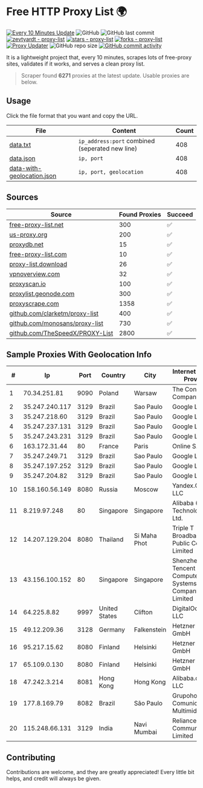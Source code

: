 
# Free HTTP Proxy List 🌍

[![Every 10 Minutes Update](https://github.com/mertguvencli/http-proxy-list/actions/workflows/main.yml/badge.svg?branch=main)](https://github.com/mertguvencli/http-proxy-list/actions/workflows/main.yml)
![GitHub](https://img.shields.io/github/license/mertguvencli/http-proxy-list)
![GitHub last commit](https://img.shields.io/github/last-commit/mertguvencli/http-proxy-list)
[![zevtyardt - proxy-list](https://img.shields.io/static/v1?label=zevtyardt&message=proxy-list&color=blue&logo=github)](https://github.com/zevtyardt/proxy-list "Go to GitHub repo")
[![stars - proxy-list](https://img.shields.io/github/stars/zevtyardt/proxy-list?style=social)](https://github.com/zevtyardt/proxy-list)
[![forks - proxy-list](https://img.shields.io/github/forks/zevtyardt/proxy-list?style=social)](https://github.com/zevtyardt/proxy-list)
[![Proxy Updater](https://github.com/zevtyardt/proxy-list/workflows/Proxy%20Updater/badge.svg)](https://github.com/zevtyardt/proxy-list/actions?query=workflow:"Proxy+Updater")
![GitHub repo size](https://img.shields.io/github/repo-size/zevtyardt/proxy-list)
[![GitHub commit activity](https://img.shields.io/github/commit-activity/m/zevtyardt/proxy-list?logo=commits)](https://github.com/zevtyardt/proxy-list/commits/main)

It is a lightweight project that, every 10 minutes, scrapes lots of free-proxy sites, validates if it works, and serves a clean proxy list.

> Scraper found **6271** proxies at the latest update. Usable proxies are below.

## Usage

Click the file format that you want and copy the URL.

|File|Content|Count|
|----|-------|-----|
|[data.txt](https://raw.githubusercontent.com/mertguvencli/http-proxy-list/main/proxy-list/data.txt)|`ip_address:port` combined (seperated new line)|408|
|[data.json](https://raw.githubusercontent.com/mertguvencli/http-proxy-list/main/proxy-list/data.json)|`ip, port`|408|
|[data-with-geolocation.json](https://raw.githubusercontent.com/mertguvencli/http-proxy-list/main/proxy-list/data-with-geolocation.json)|`ip, port, geolocation`|408|

## Sources

|Source|Found Proxies|Succeed|
|------|-------------|-------|
|[free-proxy-list.net](https://free-proxy-list.net)|300|✅|
|[us-proxy.org](https://www.us-proxy.org)|200|✅|
|[proxydb.net](http://proxydb.net)|15|✅|
|[free-proxy-list.com](https://free-proxy-list.com/?page=&port=&type%5B%5D=http&type%5B%5D=https&up_time=0&search=Search)|10|✅|
|[proxy-list.download](https://www.proxy-list.download/HTTP)|26|✅|
|[vpnoverview.com](https://vpnoverview.com/privacy/anonymous-browsing/free-proxy-servers)|32|✅|
|[proxyscan.io](https://www.proxyscan.io)|100|✅|
|[proxylist.geonode.com](https://proxylist.geonode.com/api/proxy-list?limit=300&page=1&sort_by=lastChecked&sort_type=desc&protocols=http,https)|300|✅|
|[proxyscrape.com](https://api.proxyscrape.com/v2/?request=displayproxies&protocol=http&timeout=10000&country=all&ssl=all&anonymity=all)|1358|✅|
|[github.com/clarketm/proxy-list](https://raw.githubusercontent.com/clarketm/proxy-list/master/proxy-list-raw.txt)|400|✅|
|[github.com/monosans/proxy-list](https://raw.githubusercontent.com/monosans/proxy-list/main/proxies/http.txt)|730|✅|
|[github.com/TheSpeedX/PROXY-List](https://raw.githubusercontent.com/TheSpeedX/PROXY-List/master/http.txt)|2800|✅|


## Sample Proxies With Geolocation Info

|#|Ip|Port|Country|City|Internet Service Provider|
|-|--|----|-------|----|-------------------------|
|1|70.34.251.81|9090|Poland|Warsaw|The Constant Company, LLC|
|2|35.247.240.117|3129|Brazil|Sao Paulo|Google LLC|
|3|35.247.218.60|3129|Brazil|Sao Paulo|Google LLC|
|4|35.247.237.131|3129|Brazil|Sao Paulo|Google LLC|
|5|35.247.243.231|3129|Brazil|Sao Paulo|Google LLC|
|6|163.172.31.44|80|France|Paris|Online S.A.S.|
|7|35.247.249.71|3129|Brazil|Sao Paulo|Google LLC|
|8|35.247.197.252|3129|Brazil|Sao Paulo|Google LLC|
|9|35.247.204.82|3129|Brazil|Sao Paulo|Google LLC|
|10|158.160.56.149|8080|Russia|Moscow|Yandex.Cloud LLC|
|11|8.219.97.248|80|Singapore|Singapore|Alibaba (US) Technology Co., Ltd.|
|12|14.207.129.204|8080|Thailand|Si Maha Phot|Triple T Broadband Public Company Limited|
|13|43.156.100.152|80|Singapore|Singapore|Shenzhen Tencent Computer Systems Company Limited|
|14|64.225.8.82|9997|United States|Clifton|DigitalOcean, LLC|
|15|49.12.209.36|3128|Germany|Falkenstein|Hetzner Online GmbH|
|16|95.217.15.62|8080|Finland|Helsinki|Hetzner Online GmbH|
|17|65.109.0.130|8080|Finland|Helsinki|Hetzner Online GmbH|
|18|47.242.3.214|8081|Hong Kong|Hong Kong|Alibaba.com LLC|
|19|177.8.169.79|8082|Brazil|São Paulo|Grupohost Comunicacao Multimidia Ltda|
|20|115.248.66.131|3129|India|Navi Mumbai|Reliance Communications Limited|



## Contributing

Contributions are welcome, and they are greatly appreciated! Every
little bit helps, and credit will always be given.

